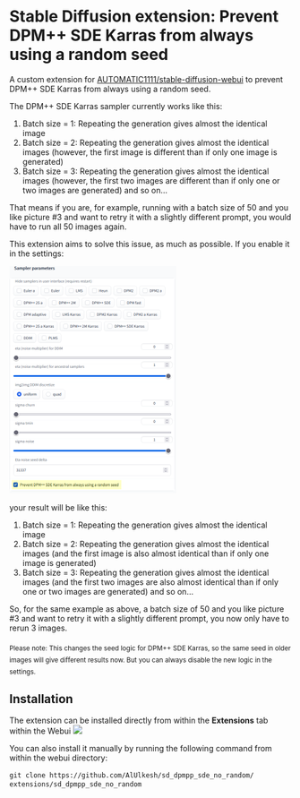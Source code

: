 # Stable Diffusion extension: Prevent DPM++ SDE Karras from always using a random seed

A custom extension for [AUTOMATIC1111/stable-diffusion-webui](https://github.com/AUTOMATIC1111/stable-diffusion-webui) to prevent DPM++ SDE Karras from always using a random seed.

The DPM++ SDE Karras sampler currently works like this:

1. Batch size = 1: Repeating the generation gives almost the identical image
2. Batch size = 2: Repeating the generation gives almost the identical images (however, the first image is different than if only one image is generated)
3. Batch size = 3: Repeating the generation gives almost the identical images (however, the first two images are different than if only one or two images are generated)
and so on...

That means if you are, for example, running with a batch size of 50 and you like picture #3 and want to retry it with a slightly different prompt, you would have to run all 50 images again.

This extension aims to solve this issue, as much as possible. If you enable it in the settings:

<img src="images/extension.png"/>

your result will be like this:

1. Batch size = 1: Repeating the generation gives almost the identical image
2. Batch size = 2: Repeating the generation gives almost the identical images (and the first image is also almost identical than if only one image is generated)
3. Batch size = 3: Repeating the generation gives almost the identical images (and the first two images are also almost identical than if only one or two images are generated)
and so on...

So, for the same example as above, a batch size of 50 and you like picture #3 and want to retry it with a slightly different prompt, you now only have to rerun 3 images.

<sub>Please note: This changes the seed logic for DPM++ SDE Karras, so the same seed in older images will give different results now. But you can always disable the new logic in the settings.</sub>

## Installation

The extension can be installed directly from within the **Extensions** tab within the Webui
<img src="images/installation.png"/>

You can also install it manually by running the following command from within the webui directory:

	git clone https://github.com/AlUlkesh/sd_dpmpp_sde_no_random/ extensions/sd_dpmpp_sde_no_random
